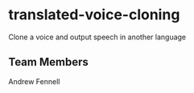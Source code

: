 # translated-voice-cloning
Clone a voice and output speech in another language

## Team Members
Andrew Fennell
